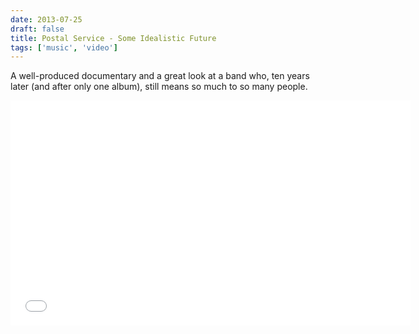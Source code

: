 ```yaml
---
date: 2013-07-25
draft: false
title: Postal Service - Some Idealistic Future
tags: ['music', 'video']
---
```


A well-produced documentary and a great look at a band who, ten years later (and after only one album), still means so much to so many people.<!-- excerpt -->

<iframe class="aspect-video w-full" width="640" height="360" src="//www.youtube.com/embed/MoSP7lNJTqk" frameborder="0" allowfullscreen></iframe>

